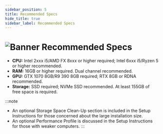 ```yaml
---
sidebar_position: 5
title: Recommended Specs
hide_title: true
sidebar_label: Recommended Specs
---
```


# ![Banner Recommended Specs](https://github.com/user-attachments/assets/3f2c123a-e142-4a04-a234-fcf22f17c440)

- **CPU:** Intel 2xxx i5/AMD FX 8xxx or higher required; Intel 6xxx i5/Ryzen 5 or higher recommended.
- **RAM:** 16GB or higher required. Dual channel recommended.
- **GPU:** GTX 1070 8GB/R9 390 8GB required; RTX 8GB or RDNA recommended.
- **Storage:** SSD required; NVMe SSD recommended. At least 155GB of free space is required.

:::note
- An optional Storage Space Clean-Up section is included in the Setup Instructions for those concerned about the large installation size.
- An optional Performance Profile is discussed in the Setup Instructions for those with weaker computers.
:::
